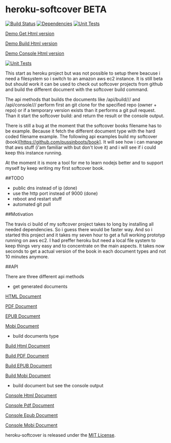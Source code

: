 heroku-softcover  BETA
==================
[![Build Status](https://travis-ci.org/pussinboots/heroku-softcover.svg?branch=master)](https://travis-ci.org/pussinboots/heroku-softcover)
[![Dependencies](https://david-dm.org/pussinboots/heroku-softcover.png)](https://david-dm.org/pussinboots/heroku-softcover)
[![Unit Tests](https://unitcover.herokuapp.com/api/pussinboots/heroku-softcover/badge)](https://unitcover.herokuapp.com/#/builds/pussinboots/heroku-softcover/builds)

[Demo Get Html version](http://nnamretti.ddns.net/api/content/html/pussinboots/book/)

[Demo Build Html version](http://nnamretti.ddns.net/api/build/html/pussinboots/book/)

[Demo Console Html version](http://nnamretti.ddns.net/api/console/html/pussinboots/book/)

[![Unit Tests](http://unitcover.herokuapp.com/api/pussinboots/heroku-softcover/testsuites/badge)](https://unitcover.herokuapp.com/#/builds/pussinboots/heroku-softcover/builds)


This start as heroku project but was not possible to setup there beacuse i need a filesystem so i switch to an amazon aws ec2 instance.
It is still beta but should work it can be used to check out softcover projects from github and build the different document with
the softcover build command. 

The api methods that builds  the documents like /api/build/<document type>/<owner>/<repo> and /api/console/<document type>/<owner>/<repo> perform first an git clone for the specified repo (owner + repo) or if a temporary version exists than it performs a git pull request. Than it start the softcover build:<document type> and return the result or the console output.

There is still a bug at the moment that the softcover books filename has to be example. Because it fetch the different
document type with the hard coded filename example. The following api examples build my softcover (book)[https://github.com/pussinboots/book]. It will see how i can manage that aws stuff (i'am familiar with but don't love it) and i will see if i could keep this instance running.

At the moment it is more a tool for me to learn nodejs better and to support myself by keep writing my first softcover book.

##TODO

* public dns instead of ip (done)
* use the http port instead of 9000 (done)
* reboot and restart stuff
* automated git pull

##Motivation

The travis ci build of my softcover project takes to long by installing all needed dependencies. So i guess there
would be faster way. And so i started this project and it takes my seven hour to get a full working prototyp running on aws ec2. I had preffer heroku but need a local file system to keep things very easy and to concentrate on the main aspects. It takes now seconds to get a actual version of the book in each document types and not 10 minutes anymore.

##API

There are three different api methods 

* get generated documents

[HTML Document](http://nnamretti.ddns.net/api/content/html/pussinboots/book/)

[PDF Document](http://nnamretti.ddns.net/api/content/pdf/pussinboots/book/)

[EPUB Document](http://nnamretti.ddns.net/api/content/epub/pussinboots/book/)

[Mobi Document](http://nnamretti.ddns.net/api/content/mobi/pussinboots/book/)

* build documents type

[Build Html Document](http://nnamretti.ddns.net/api/build/html/pussinboots/book/)

[Build PDF Document](http://nnamretti.ddns.net/api/build/pdf/pussinboots/book/)

[Build EPUB Document](http://nnamretti.ddns.net/api/build/epub/pussinboots/book/)

[Build Mobi Document](http://nnamretti.ddns.net/api/build/mobi/pussinboots/book/)

* build document but see the console output

[Console Html Document](http://nnamretti.ddns.net/api/console/html/pussinboots/book/)

[Console Pdf Document](http://nnamretti.ddns.net/api/console/pdf/pussinboots/book/)

[Console Epub Document](http://nnamretti.ddns.net/api/console/epub/pussinboots/book/)

[Console Mobi Document](http://nnamretti.ddns.net/api/console/mobi/pussinboots/book/)

heroku-softcover is released under the [MIT License](http://opensource.org/licenses/MIT).
